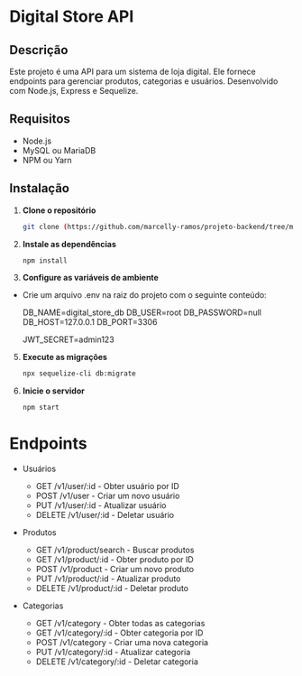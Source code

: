 # Digital Store API

## Descrição

Este projeto é uma API para um sistema de loja digital. Ele fornece endpoints para gerenciar produtos, categorias e usuários. Desenvolvido com Node.js, Express e Sequelize.

## Requisitos

- Node.js
- MySQL ou MariaDB
- NPM ou Yarn

## Instalação

1. **Clone o repositório**

   ```bash
   git clone (https://github.com/marcelly-ramos/projeto-backend/tree/master)

2. **Instale as dependências**

   ```bash
   npm install

4. **Configure as variáveis de ambiente**

- Crie um arquivo .env na raiz do projeto com o seguinte conteúdo:

  DB_NAME=digital_store_db
  DB_USER=root
  DB_PASSWORD=null
  DB_HOST=127.0.0.1
  DB_PORT=3306

  JWT_SECRET=admin123

5. **Execute as migrações**

    ```bash
    npx sequelize-cli db:migrate
    
6. **Inicie o servidor**

   ```bash
   npm start

# Endpoints

- Usuários
    - GET /v1/user/:id - Obter usuário por ID
    - POST /v1/user - Criar um novo usuário
    - PUT /v1/user/:id - Atualizar usuário
    - DELETE /v1/user/:id - Deletar usuário
 
- Produtos
    -  GET /v1/product/search - Buscar produtos
    -  GET /v1/product/:id - Obter produto por ID
    -  POST /v1/product - Criar um novo produto
    -  PUT /v1/product/:id - Atualizar produto
    -  DELETE /v1/product/:id - Deletar produto

- Categorias
    - GET /v1/category - Obter todas as categorias
    - GET /v1/category/:id - Obter categoria por ID
    - POST /v1/category - Criar uma nova categoria
    - PUT /v1/category/:id - Atualizar categoria
    - DELETE /v1/category/:id - Deletar categoria




